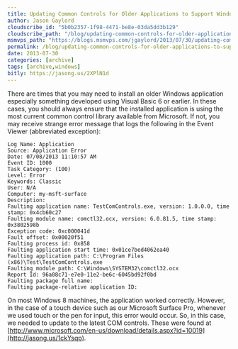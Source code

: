 ```yaml
---
title: Updating Common Controls for Older Applications to Support Windows 8
author: Jason Gaylord
cloudscribe_id: "5b0b2357-1f98-4471-be8e-03da5dd3b129"
cloudscribe_path: "/blog/updating-common-controls-for-older-applications-to-support-windows-8"
msmvps_path: "https://blogs.msmvps.com/jgaylord/2013/07/30/updating-common-controls-for-older-applications-to-support-windows-8/"
permalink: /blog/updating-common-controls-for-older-applications-to-support-windows-8
date: 2013-07-30
categories: [archive]
tags: [archive,windows]
bitly: https://jasong.us/2XPlN1d
---
```


There are times that you may need to install an older Windows application especially something developed using Visual Basic 6 or earlier. In these cases, you should always ensure that the installed application is using the most current common control library available from Microsoft. If not, you may receive strange error message that logs the following in the Event Viewer (abbreviated exception):

```
Log Name: Application
Source: Application Error
Date: 07/08/2013 11:10:57 AM
Event ID: 1000
Task Category: (100)
Level: Error
Keywords: Classic
User: N/A
Computer: my-msft-surface
Description:
Faulting application name: TestComControls.exe, version: 1.0.0.0, time stamp: 0x4cb60c27
Faulting module name: comctl32.ocx, version: 6.0.81.5, time stamp: 0x3802598b
Exception code: 0xc000041d
Fault offset: 0x00020f51
Faulting process id: 0x858
Faulting application start time: 0x01ce7bed4062ea40
Faulting application path: C:\Program Files (x86)\Test\TestComControls.exe
Faulting module path: C:\Windows\SYSTEM32\comctl32.ocx
Report Id: 96a08c71-e7e0-11e2-be6c-6045bd92f0bd
Faulting package full name:
Faulting package-relative application ID:
```

On most Windows 8 machines, the application worked correctly. However, in the case of a touch device such as our Microsoft Surface Pro, whenever we used touch or the pen for input, this error would occur. So, in this case, we needed to update to the latest COM controls. These were found at [http://www.microsoft.com/en-us/download/details.aspx?id=10019](http://jasong.us/1ckYsqp).